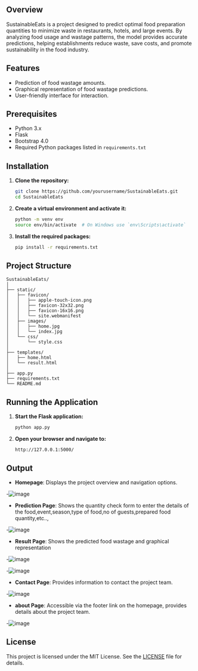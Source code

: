 ## Overview
SustainableEats is a project designed to predict optimal food preparation quantities to minimize waste in restaurants, hotels, and large events. By analyzing food usage and wastage patterns, the model provides accurate predictions, helping establishments reduce waste, save costs, and promote sustainability in the food industry.

## Features
- Prediction of food wastage amounts.
- Graphical representation of food wastage predictions.
- User-friendly interface for interaction.

## Prerequisites
- Python 3.x
- Flask
- Bootstrap 4.0
- Required Python packages listed in `requirements.txt`

## Installation

1. **Clone the repository:**
    ```sh
    git clone https://github.com/yourusername/SustainableEats.git
    cd SustainableEats
    ```

2. **Create a virtual environment and activate it:**
    ```sh
    python -m venv env
    source env/bin/activate  # On Windows use `env\Scripts\activate`
    ```

3. **Install the required packages:**
    ```sh
    pip install -r requirements.txt
    ```

## Project Structure
```plaintext
SustainableEats/
│
├── static/
│   ├── favicon/
│   │   ├── apple-touch-icon.png
│   │   ├── favicon-32x32.png
│   │   ├── favicon-16x16.png
│   │   └── site.webmanifest
│   ├── images/
│   │   ├── home.jpg
│   │   └── index.jpg
│   └── css/
│       └── style.css
│
├── templates/
│   ├── home.html
│   └── result.html
│
├── app.py
├── requirements.txt
└── README.md
```

## Running the Application

1. **Start the Flask application:**
    ```sh
    python app.py
    ```

2. **Open your browser and navigate to:**
    ```
    http://127.0.0.1:5000/
    ```

## Output
- **Homepage**: Displays the project overview and navigation options.

-![image](https://github.com/BRUNDAVANAMSUREKHA/SUSTAINABLEEATS/assets/122956099/f39673a0-6f1a-4c6f-bff5-1f5c46c2e96c)

- **Prediction Page**: Shows the quantity check form to enter the details of the food,event,season,type of food,no of guests,prepared food quantity,etc..,

-![image](https://github.com/BRUNDAVANAMSUREKHA/SUSTAINABLEEATS/assets/122956099/cbd37488-2fd3-4d5f-9801-45b3adfa3cca)

- **Result Page**: Shows the predicted food wastage and graphical representation
  
-![image](https://github.com/BRUNDAVANAMSUREKHA/SUSTAINABLEEATS/assets/122956099/03a9a4b9-d59a-46a7-8704-1f629724f078)

-![image](https://github.com/BRUNDAVANAMSUREKHA/SUSTAINABLEEATS/assets/122956099/bd9d3b5d-e1ef-4500-9f35-08df1dcce8ef)

- **Contact Page**: Provides information to contact the project team.

-![image](https://github.com/BRUNDAVANAMSUREKHA/SUSTAINABLEEATS/assets/122956099/bbcccf0e-a3e6-4da8-841c-217366195732)

- **about Page**: Accessible via the footer link on the homepage, provides details about the project team.

-![image](https://github.com/BRUNDAVANAMSUREKHA/SUSTAINABLEEATS/assets/122956099/2f962263-5e70-41e3-8b31-62f90870e0da)


## License
This project is licensed under the MIT License. See the [LICENSE](LICENSE) file for details.

